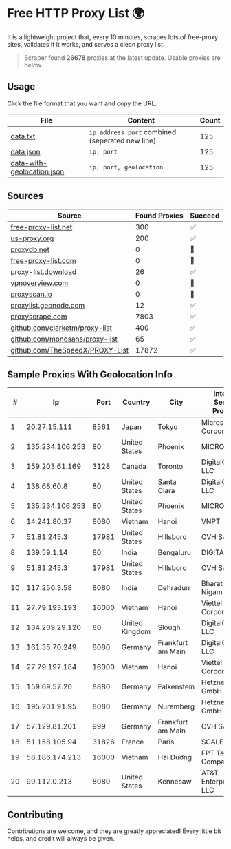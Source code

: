 
# Free HTTP Proxy List 🌍

It is a lightweight project that, every 10 minutes, scrapes lots of free-proxy sites, validates if it works, and serves a clean proxy list.


> Scraper found **26678** proxies at the latest update. Usable proxies are below.

## Usage

Click the file format that you want and copy the URL.


|File|Content|Count|
|----|-------|-----|
|[data.txt](https://raw.githubusercontent.com/themiralay/Proxy-List-World/master/data.txt)|`ip_address:port` combined (seperated new line)|125|
|[data.json](https://raw.githubusercontent.com/themiralay/Proxy-List-World/master/data.json)|`ip, port`|125|
|[data-with-geolocation.json](https://raw.githubusercontent.com/themiralay/Proxy-List-World/master/data-with-geolocation.json)|`ip, port, geolocation`|125|

## Sources

|Source|Found Proxies|Succeed|
|------|-------------|-------|
|[free-proxy-list.net](https://free-proxy-list.net)|300|✅|
|[us-proxy.org](https://www.us-proxy.org)|200|✅|
|[proxydb.net](http://proxydb.net)|0|🚫|
|[free-proxy-list.com](https://free-proxy-list.com/?page=&port=&type%5B%5D=http&type%5B%5D=https&up_time=0&search=Search)|0|🚫|
|[proxy-list.download](https://www.proxy-list.download/HTTP)|26|✅|
|[vpnoverview.com](https://vpnoverview.com/privacy/anonymous-browsing/free-proxy-servers)|0|🚫|
|[proxyscan.io](https://www.proxyscan.io)|0|🚫|
|[proxylist.geonode.com](https://proxylist.geonode.com/api/proxy-list?limit=300&page=1&sort_by=lastChecked&sort_type=desc&protocols=http,https)|12|✅|
|[proxyscrape.com](https://api.proxyscrape.com/v2/?request=displayproxies&protocol=http&timeout=10000&country=all&ssl=all&anonymity=all)|7803|✅|
|[github.com/clarketm/proxy-list](https://raw.githubusercontent.com/clarketm/proxy-list/master/proxy-list-raw.txt)|400|✅|
|[github.com/monosans/proxy-list](https://raw.githubusercontent.com/monosans/proxy-list/main/proxies/http.txt)|65|✅|
|[github.com/TheSpeedX/PROXY-List](https://raw.githubusercontent.com/TheSpeedX/PROXY-List/master/http.txt)|17872|✅|


## Sample Proxies With Geolocation Info

|#|Ip|Port|Country|City|Internet Service Provider|
|-|--|----|-------|----|-------------------------|
|1|20.27.15.111|8561|Japan|Tokyo|Microsoft Corporation|
|2|135.234.106.253|80|United States|Phoenix|MICROSOFT|
|3|159.203.61.169|3128|Canada|Toronto|DigitalOcean, LLC|
|4|138.68.60.8|80|United States|Santa Clara|DigitalOcean, LLC|
|5|135.234.106.253|80|United States|Phoenix|MICROSOFT|
|6|14.241.80.37|8080|Vietnam|Hanoi|VNPT|
|7|51.81.245.3|17981|United States|Hillsboro|OVH SAS|
|8|139.59.1.14|80|India|Bengaluru|DIGITALOCEAN|
|9|51.81.245.3|17981|United States|Hillsboro|OVH SAS|
|10|117.250.3.58|8080|India|Dehradun|Bharat Sanchar Nigam Ltd|
|11|27.79.193.193|16000|Vietnam|Hanoi|Viettel Corporation|
|12|134.209.29.120|80|United Kingdom|Slough|DigitalOcean, LLC|
|13|161.35.70.249|8080|Germany|Frankfurt am Main|DigitalOcean, LLC|
|14|27.79.197.184|16000|Vietnam|Hanoi|Viettel Corporation|
|15|159.69.57.20|8880|Germany|Falkenstein|Hetzner Online GmbH|
|16|195.201.91.95|8080|Germany|Nuremberg|Hetzner Online GmbH|
|17|57.129.81.201|999|Germany|Frankfurt am Main|OVH SAS|
|18|51.158.105.94|31826|France|Paris|SCALEWAY|
|19|58.186.174.213|16000|Vietnam|Hải Dương|FPT Telecom Company|
|20|99.112.0.213|8080|United States|Kennesaw|AT&T Enterprises, LLC|



## Contributing

Contributions are welcome, and they are greatly appreciated! Every
little bit helps, and credit will always be given.

